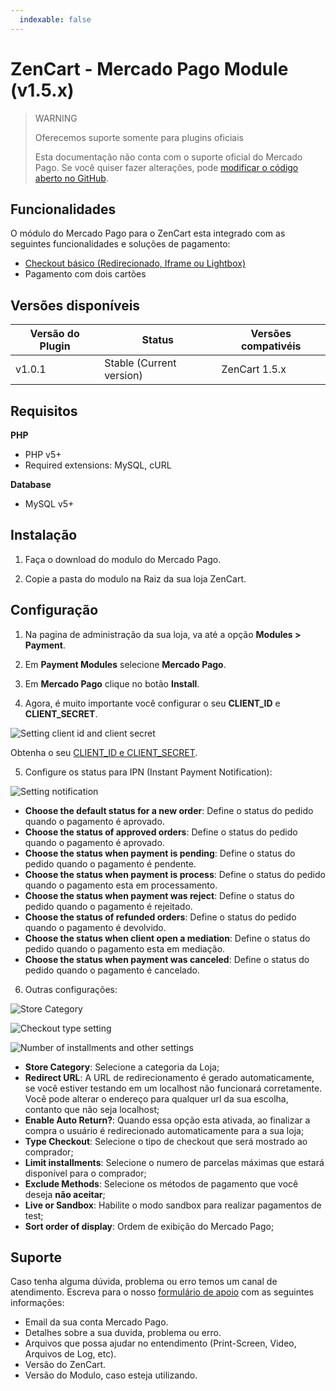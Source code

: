 ```yaml
---
  indexable: false
---
```

# ZenCart - Mercado Pago Module (v1.5.x)

> WARNING
>
> Oferecemos suporte somente para plugins oficiais
>
> Esta documentação não conta com o suporte oficial do Mercado Pago. Se você quiser fazer alterações, pode [modificar o código aberto no GitHub](https://github.com/mercadopago/devsite-docs/blob/development/guides/plugins/unofficial/zencart.pt.md).

## Funcionalidades

O módulo do Mercado Pago para o ZenCart esta integrado com as seguintes funcionalidades e soluções de pagamento:

* [Checkout básico (Redirecionado, Iframe ou Lightbox)](https://www.mercadopago.com.br/developers/pt/solutions/payments/basic-checkout/receive-payments/)
* Pagamento com dois cartões

## Versões disponíveis

Versão do Plugin | Status | Versões compativéis
-------------- | ------ | -------------------
v1.0.1 | Stable (Current version) | ZenCart 1.5.x

## Requisitos

**PHP**

* PHP v5+
* Required extensions: MySQL, cURL

**Database**

* MySQL v5+


## Instalação

1. Faça o download do modulo do Mercado Pago.

2. Copie a pasta do modulo na Raiz da sua loja ZenCart.

## Configuração

1. Na pagina de administração da sua loja, va até a opção **Modules > Payment**.

2. Em **Payment Modules** selecione **Mercado Pago**.

3. Em **Mercado Pago** clique no botão **Install**.

4. Agora, é muito importante você configurar o seu **CLIENT_ID** e **CLIENT_SECRET**.

  ![Setting client id and client secret](/images/zencart-credentials.png) <br />

Obtenha o seu [CLIENT_ID e CLIENT_SECRET]([FAKER][CREDENTIALS][URL]).

5. Configure os status para IPN (Instant Payment Notification):

  ![Setting notification](/images/zencart-notification.png) <br />

  * **Choose the default status for a new order**: Define o status do pedido quando o pagamento é aprovado.
  * **Choose the status of approved orders**: Define o status do pedido quando o pagamento é aprovado.
  * **Choose the status when payment is pending**: Define o status do pedido quando o pagamento é pendente.
  * **Choose the status when payment is process**: Define o status do pedido quando o pagamento esta em processamento.
  * **Choose the status when payment was reject**: Define o status do pedido quando o pagamento é rejeitado.
  * **Choose the status of refunded orders**: Define o status do pedido quando o pagamento é devolvido.
  * **Choose the status when client open a mediation**: Define o status do pedido quando o pagamento esta em mediação.
  * **Choose the status when payment was canceled**: Define o status do pedido quando o pagamento é cancelado.

6. Outras configurações: <br/>

![Store Category](/images/zencart-other_config_1.png) <br />

![Checkout type setting](/images/zencart-other_config_2.png) <br />

![Number of installments and other settings](/images/zencart-other_config_3.png) <br />

  * **Store Category**: Selecione a categoria da Loja;
  * **Redirect URL**: A URL de redirecionamento é gerado automaticamente, se você estiver testando em um localhost não funcionará corretamente. Você pode alterar o endereço para qualquer url da sua escolha, contanto que não seja localhost;
  * **Enable Auto Return?**: Quando essa opção esta ativada, ao finalizar a compra o usuário é redirecionado automaticamente para a sua loja;
  * **Type Checkout**: Selecione o tipo de checkout que será mostrado ao comprador;
  * **Limit installments**: Selecione o numero de parcelas máximas que estará disponível para o comprador;
  * **Exclude Methods**: Selecione os métodos de pagamento que você deseja **não aceitar**;
  * **Live or Sandbox**: Habilite o modo sandbox para realizar pagamentos de test;
  * **Sort order of display**: Ordem de exibição do Mercado Pago;

## Suporte

Caso tenha alguma dúvida, problema ou erro temos um canal de atendimento.
Escreva para o nosso [formulário de apoio](/support) com as seguintes informações:

* Email da sua conta Mercado Pago.
* Detalhes sobre a sua duvida, problema ou erro.
* Arquivos que possa ajudar no entendimento (Print-Screen, Video, Arquivos de Log, etc).
* Versão do ZenCart.
* Versão do Modulo, caso esteja utilizando.
